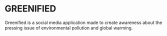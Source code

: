# GREENIFIED

Greenified is a social media application made to create awareness about the pressing issue of environmental pollution and global warming.